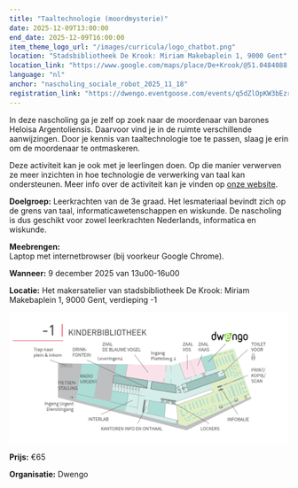 ```yaml
---
title: "Taaltechnologie (moordmysterie)"
date: 2025-12-09T13:00:00
end_date: 2025-12-09T16:00:00
item_theme_logo_url: "/images/curricula/logo_chatbot.png"
location: "Stadsbibliotheek De Krook: Miriam Makebaplein 1, 9000 Gent"
location_link: "https://www.google.com/maps/place/De+Krook/@51.0484088,3.7261741,17z/data=!3m1!4b1!4m6!3m5!1s0x47c3714effffffff:0x9b1a2c7f1cb8c825!8m2!3d51.0484088!4d3.728749!16s%2Fg%2F1hc0gcm5l?entry=ttu&g_ep=EgoyMDI1MDYxMS4wIKXMDSoASAFQAw%3D%3D"
language: "nl"
anchor: "nascholing_sociale_robot_2025_11_18"
registration_link: "https://dwengo.eventgoose.com/events/q5dZlOpKW3bEzrJW"
---
```


In deze nascholing ga je zelf op zoek naar de moordenaar van barones Heloisa Argentoliensis. Daarvoor vind je in de ruimte verschillende aanwijzingen. Door je kennis van taaltechnologie toe te passen, slaag je erin om de moordenaar te ontmaskeren. 

Deze activiteit kan je ook met je leerlingen doen. Op die manier verwerven ze meer inzichten in hoe technologie de verwerking van taal kan ondersteunen. Meer info over de activiteit kan je vinden op [onze website](https://dwengo.org/learning-path.html?hruid=org-dwengo-waisda-taal-murder-mistery&language=nl&te=true&source_page=%2Fwaisda%2F&source_title=%20wAIsda?#org-dwengo-waisda-taal-murder-mystery-intro;nl;1).


**Doelgroep:** Leerkrachten van de 3e graad. Het lesmateriaal bevindt zich op de grens van taal, informaticawetenschappen en wiskunde. De nascholing is dus geschikt voor zowel leerkrachten Nederlands, informatica en wiskunde. 

**Meebrengen:** <br>
Laptop met internetbrowser (bij voorkeur Google Chrome).

**Wanneer:** 9 december 2025 van 13u00-16u00

**Locatie:** Het makersatelier van stadsbibliotheek De Krook: Miriam Makebaplein 1, 9000 Gent, verdieping -1

![Plan naar het makersattelier](/images/events/2025/plan_de_krook_dwengo.png)

**Prijs:** €65

**Organisatie:** Dwengo
